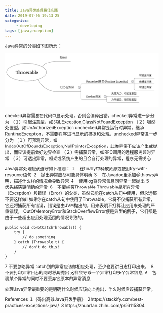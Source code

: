 ```yaml
---
title: Java异常处理最佳实践
date: 2019-07-06 19:13:25
categories:
	 - developing
tags: [java,exception]
---
```

Java异常的分类如下图所示：
<!-- more --> 
<img src="/img/java异常分类.png">

checked异常需要在代码中显示处理，否则会编译出错。checked异常进一步分为
（１）引起注意型，如SQLException,ClassNotFoundException
（２）坦然处置型，如UnAuthorizedException
unchecked异常是运行时异常，继承RuntimeException，不需要程序进行显示的捕捉和处理。unchecked异常进一步分为
（１）可预测异常，如IndexOutOfBoundsException,NullPointerException，此类异常不应该产生或抛出，而应该提前做好边界检查
（２）需捕获异常，如RPC调用的远程服务超时异常
（３）可透出异常，框架或系统产生的且会自行处理的异常，程序无需关心

Java异常处理应该遵守如下准则：
１　在finally中释放资源或使用try-with-resource语句
２　抛出异常应尽可能具体明确
３　在Javadoc里添加＠throws声明，描述什么样的情况会导致异常
４　使用log将异常信息同异常一起抛出
５　优先捕获更明确的异常
６　不要捕获Throwable
Throwable是所有异常（Exception）和错误（Error）的父类，虽然它能在catch从句中使用，但永远都不要这样做!
如果你在catch从句中使用了Throwable，它将不仅捕获所有异常，它还将捕获所有错误，错误是由JVM抛出的，用来表明不打算让应用来处理的严重错误。
OutOfMemoryError和StackOverflowError便是典型的例子，它们都是由于一些超出应用处理范围的情况导致的。
```
public void doNotCatchThrowable() {
    try {
        // do something
    } catch (Throwable t) {
        // don't do this!
    }
}
```
7 不要忽略异常
catch到的异常应该做相应处理，至少也要讲日志打印出来。
８　不要打印异常日志的同时将其抛出
这样会导致一个异常打印多个异常信息
９　包裹某个异常的同时不要丢弃它原本的异常消息

处理Java异常最重要的是明确什么时候应该向上抛出，什么时候应该捕获异常。

References
１《码出高效Java开发手册》
２https://stackify.com/best-practices-exceptions-java/
３https://zhuanlan.zhihu.com/p/56115804